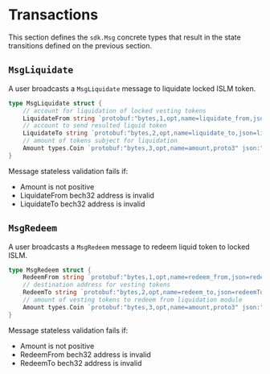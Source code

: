 <!--
order: 4
-->

# Transactions

This section defines the `sdk.Msg` concrete types that result in the state transitions defined on the previous section.

## `MsgLiquidate`

A user broadcasts a `MsgLiquidate` message to liquidate locked ISLM token.

```go
type MsgLiquidate struct {
    // account for liquidation of locked vesting tokens
    LiquidateFrom string `protobuf:"bytes,1,opt,name=liquidate_from,json=liquidateFrom,proto3" json:"liquidate_from,omitempty"`
    // account to send resulted liquid token
    LiquidateTo string `protobuf:"bytes,2,opt,name=liquidate_to,json=liquidateTo,proto3" json:"liquidate_to,omitempty"`
    // amount of tokens subject for liquidation
    Amount types.Coin `protobuf:"bytes,3,opt,name=amount,proto3" json:"amount"`
}
```

Message stateless validation fails if:

- Amount is not positive
- LiquidateFrom bech32 address is invalid
- LiquidateTo bech32 address is invalid

## `MsgRedeem`

A user broadcasts a `MsgRedeem` message to redeem liquid token to locked ISLM.

```go
type MsgRedeem struct {
    RedeemFrom string `protobuf:"bytes,1,opt,name=redeem_from,json=redeemFrom,proto3" json:"redeem_from,omitempty"`
    // destination address for vesting tokens
    RedeemTo string `protobuf:"bytes,2,opt,name=redeem_to,json=redeemTo,proto3" json:"redeem_to,omitempty"`
    // amount of vesting tokens to redeem from liquidation module
    Amount types.Coin `protobuf:"bytes,3,opt,name=amount,proto3" json:"amount"`
}
```

Message stateless validation fails if:

- Amount is not positive
- RedeemFrom bech32 address is invalid
- RedeemTo bech32 address is invalid
